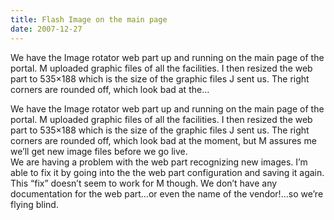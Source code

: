 ```yaml
---
title: Flash Image on the main page
date: 2007-12-27
---
```


We have the Image rotator web part up and running on the main page of the portal. M uploaded graphic files of all the facilities. I then resized the web part to 535×188 which is the size of the graphic files J sent us. The right corners are rounded off, which look bad at the…


<!-- end -->

<div>We have the Image rotator web part up and running on the main page of the  portal.  M uploaded graphic files of all the facilities.  I then  resized the web part to 535×188 which is the size of the graphic files J sent us.  The right corners are rounded off, which look bad at the  moment, but M assures me we’ll get new image files before we go live.</div>
<div> </div>
<div>We are having a problem with the web part recognizing new images.  I’m able  to fix it by going into the the web part configuration and saving it again.   This “fix” doesn’t seem to work for M though.  We don’t have any  documentation for the web part…or even the name of the vendor!…so we’re  flying blind.</div>

